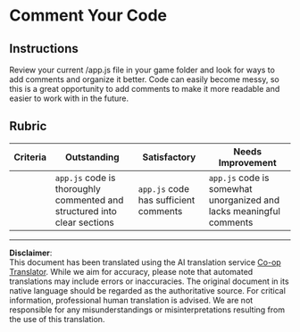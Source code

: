 <!--
CO_OP_TRANSLATOR_METADATA:
{
  "original_hash": "ccfcd8c2932761359fbaff3d6b01ace4",
  "translation_date": "2025-08-28T11:33:10+00:00",
  "source_file": "6-space-game/3-moving-elements-around/assignment.md",
  "language_code": "en"
}
-->
# Comment Your Code

## Instructions

Review your current /app.js file in your game folder and look for ways to add comments and organize it better. Code can easily become messy, so this is a great opportunity to add comments to make it more readable and easier to work with in the future.

## Rubric

| Criteria | Outstanding                                                       | Satisfactory                         | Needs Improvement                                              |
| -------- | ----------------------------------------------------------------- | ------------------------------------ | -------------------------------------------------------------- |
|          | `app.js` code is thoroughly commented and structured into clear sections | `app.js` code has sufficient comments | `app.js` code is somewhat unorganized and lacks meaningful comments |

---

**Disclaimer**:  
This document has been translated using the AI translation service [Co-op Translator](https://github.com/Azure/co-op-translator). While we aim for accuracy, please note that automated translations may include errors or inaccuracies. The original document in its native language should be regarded as the authoritative source. For critical information, professional human translation is advised. We are not responsible for any misunderstandings or misinterpretations resulting from the use of this translation.